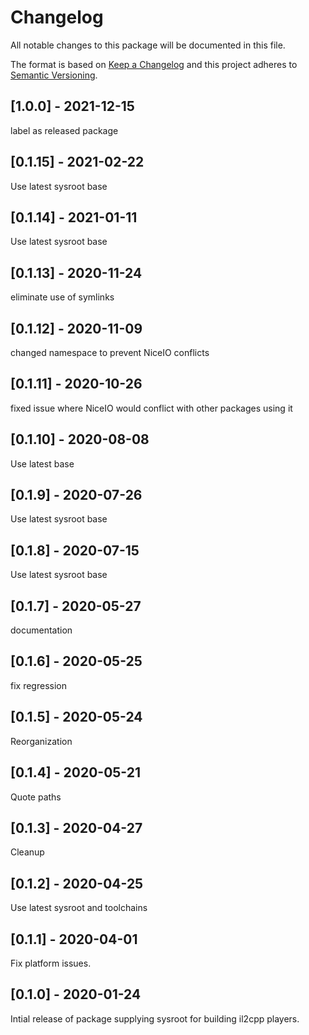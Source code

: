 # Changelog
All notable changes to this package will be documented in this file.

The format is based on [Keep a Changelog](http://keepachangelog.com/en/1.0.0/)
and this project adheres to [Semantic Versioning](http://semver.org/spec/v2.0.0.html).

## [1.0.0] - 2021-12-15
label as released package

## [0.1.15] - 2021-02-22

Use latest sysroot base

## [0.1.14] - 2021-01-11

Use latest sysroot base

## [0.1.13] - 2020-11-24

eliminate use of symlinks

## [0.1.12] - 2020-11-09

changed namespace to prevent NiceIO conflicts 

## [0.1.11] - 2020-10-26

fixed issue where NiceIO would conflict with other packages using it

## [0.1.10] - 2020-08-08

Use latest base

## [0.1.9] - 2020-07-26

Use latest sysroot base

## [0.1.8] - 2020-07-15

Use latest sysroot base

## [0.1.7] - 2020-05-27

documentation

## [0.1.6] - 2020-05-25

fix regression

## [0.1.5] - 2020-05-24

Reorganization

## [0.1.4] - 2020-05-21

Quote paths

## [0.1.3] - 2020-04-27

Cleanup

## [0.1.2] - 2020-04-25

Use latest sysroot and toolchains

## [0.1.1] - 2020-04-01

Fix platform issues.

## [0.1.0] - 2020-01-24

Intial release of package supplying sysroot for building il2cpp players.
